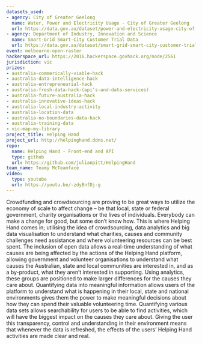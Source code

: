 ```yaml
---
datasets_used:
- agency: City of Greater Geelong
  name: Water, Power and Electricity Usage - City of Greater Geelong
  url: https://data.gov.au/dataset/power-and-electricity-usage-city-of-greater-geelong
- agency: Department of Industry, Innovation and Science
  name: Smart-Grid Smart-City Customer Trial Data
  url: https://data.gov.au/dataset/smart-grid-smart-city-customer-trial-data
event: melbourne-open-raster
hackerspace_url: https://2016.hackerspace.govhack.org/node/2561
jurisdiction: vic
prizes:
- australia-commerically-viable-hack
- australia-data-intelligence-hack
- australia-entrepreneurial-hack
- australia-fresh-data-hack-(api’s-and-data-services)
- australia-future-australia-hack
- australia-innovative-ideas-hack
- australia-local-industry-activity
- australia-location-data
- australia-no-boundaries-data-hack
- australia-training-data
- vic-map-my-library
project_title: Helping Hand
project_url: http://helpinghand.ddns.net/
repo:
  name: Helping Hand - Front-end and API
  type: github
  url: https://github.com/julianpitt/HelpingHand
team_name: Teamy McTeamface
video:
  type: youtube
  url: https://youtu.be/-zdyBnfDj-g
---
```


Crowdfunding and crowdsourcing are proving to be great ways to utilize the economy of scale to affect change – be that local, state or federal government, charity organisations or the lives of individuals. Everybody can make a change for good, but some don’t know how. This is where Helping Hand comes in; utilising the idea of crowdsourcing, data analytics and big data visualisation to understand what charities, causes and community challenges need assistance and where volunteering resources can be best spent.
The inclusion of open data allows a real-time understanding of what causes are being affected by the actions of the Helping Hand platform, allowing government and volunteer organisations to understand what causes the Australian, state and local communities are interested in, and as a by-product, what they aren’t interested in supporting. Using analytics, these groups are positioned to make larger differences for the causes they care about.
Quantifying data into meaningful information allows users of the platform to understand what is happening in their local, state and national environments gives them the power to make meaningful decisions about how they can spend their valuable volunteering time. Quantifying various data sets allows searchability for users to be able to find activities, which will have the biggest impact on the causes they care about.
Giving the user this transparency, control and understanding in their environment means that whenever the data is refreshed, the effects of the users’ Helping Hand activities are made clear and real.